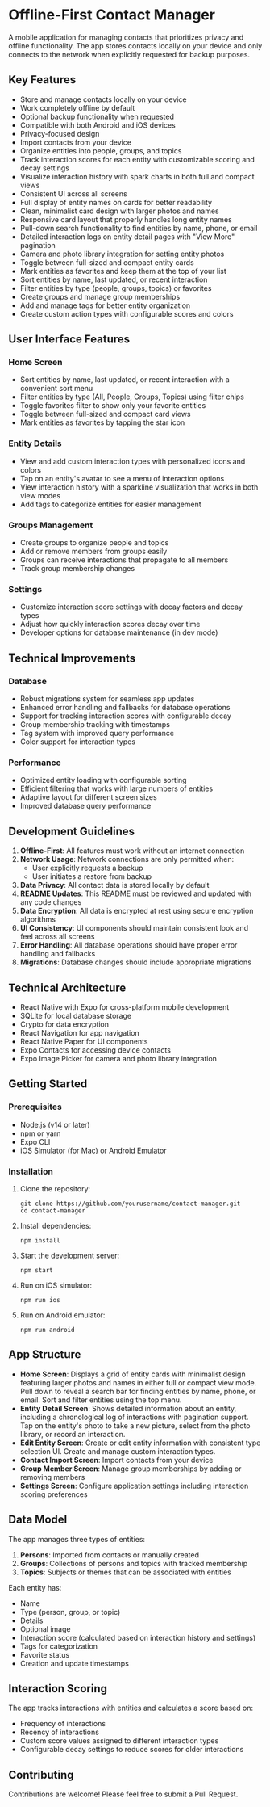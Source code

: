 # Offline-First Contact Manager

A mobile application for managing contacts that prioritizes privacy and offline functionality. The app stores contacts locally on your device and only connects to the network when explicitly requested for backup purposes.

## Key Features

- Store and manage contacts locally on your device
- Work completely offline by default
- Optional backup functionality when requested
- Compatible with both Android and iOS devices
- Privacy-focused design
- Import contacts from your device
- Organize entities into people, groups, and topics
- Track interaction scores for each entity with customizable scoring and decay settings
- Visualize interaction history with spark charts in both full and compact views
- Consistent UI across all screens
- Full display of entity names on cards for better readability
- Clean, minimalist card design with larger photos and names
- Responsive card layout that properly handles long entity names
- Pull-down search functionality to find entities by name, phone, or email
- Detailed interaction logs on entity detail pages with "View More" pagination
- Camera and photo library integration for setting entity photos
- Toggle between full-sized and compact entity cards
- Mark entities as favorites and keep them at the top of your list
- Sort entities by name, last updated, or recent interaction
- Filter entities by type (people, groups, topics) or favorites
- Create groups and manage group memberships
- Add and manage tags for better entity organization
- Create custom action types with configurable scores and colors

## User Interface Features

### Home Screen
- Sort entities by name, last updated, or recent interaction with a convenient sort menu
- Filter entities by type (All, People, Groups, Topics) using filter chips
- Toggle favorites filter to show only your favorite entities
- Toggle between full-sized and compact card views
- Mark entities as favorites by tapping the star icon

### Entity Details
- View and add custom interaction types with personalized icons and colors
- Tap on an entity's avatar to see a menu of interaction options
- View interaction history with a sparkline visualization that works in both view modes
- Add tags to categorize entities for easier management

### Groups Management
- Create groups to organize people and topics
- Add or remove members from groups easily
- Groups can receive interactions that propagate to all members
- Track group membership changes

### Settings
- Customize interaction score settings with decay factors and decay types
- Adjust how quickly interaction scores decay over time
- Developer options for database maintenance (in dev mode)

## Technical Improvements

### Database
- Robust migrations system for seamless app updates
- Enhanced error handling and fallbacks for database operations
- Support for tracking interaction scores with configurable decay
- Group membership tracking with timestamps
- Tag system with improved query performance
- Color support for interaction types

### Performance
- Optimized entity loading with configurable sorting
- Efficient filtering that works with large numbers of entities
- Adaptive layout for different screen sizes
- Improved database query performance

## Development Guidelines

1. **Offline-First**: All features must work without an internet connection
2. **Network Usage**: Network connections are only permitted when:
   - User explicitly requests a backup
   - User initiates a restore from backup
3. **Data Privacy**: All contact data is stored locally by default
4. **README Updates**: This README must be reviewed and updated with any code changes
5. **Data Encryption**: All data is encrypted at rest using secure encryption algorithms
6. **UI Consistency**: UI components should maintain consistent look and feel across all screens
7. **Error Handling**: All database operations should have proper error handling and fallbacks
8. **Migrations**: Database changes should include appropriate migrations

## Technical Architecture

- React Native with Expo for cross-platform mobile development
- SQLite for local database storage
- Crypto for data encryption
- React Navigation for app navigation
- React Native Paper for UI components
- Expo Contacts for accessing device contacts
- Expo Image Picker for camera and photo library integration

## Getting Started

### Prerequisites

- Node.js (v14 or later)
- npm or yarn
- Expo CLI
- iOS Simulator (for Mac) or Android Emulator

### Installation

1. Clone the repository:
   ```
   git clone https://github.com/yourusername/contact-manager.git
   cd contact-manager
   ```

2. Install dependencies:
   ```
   npm install
   ```

3. Start the development server:
   ```
   npm start
   ```

4. Run on iOS simulator:
   ```
   npm run ios
   ```

5. Run on Android emulator:
   ```
   npm run android
   ```

## App Structure

- **Home Screen**: Displays a grid of entity cards with minimalist design featuring larger photos and names in either full or compact view mode. Pull down to reveal a search bar for finding entities by name, phone, or email. Sort and filter entities using the top menu.
- **Entity Detail Screen**: Shows detailed information about an entity, including a chronological log of interactions with pagination support. Tap on the entity's photo to take a new picture, select from the photo library, or record an interaction.
- **Edit Entity Screen**: Create or edit entity information with consistent type selection UI. Create and manage custom interaction types.
- **Contact Import Screen**: Import contacts from your device
- **Group Member Screen**: Manage group memberships by adding or removing members
- **Settings Screen**: Configure application settings including interaction scoring preferences

## Data Model

The app manages three types of entities:

1. **Persons**: Imported from contacts or manually created
2. **Groups**: Collections of persons and topics with tracked membership
3. **Topics**: Subjects or themes that can be associated with entities

Each entity has:
- Name
- Type (person, group, or topic)
- Details
- Optional image
- Interaction score (calculated based on interaction history and settings)
- Tags for categorization
- Favorite status
- Creation and update timestamps

## Interaction Scoring

The app tracks interactions with entities and calculates a score based on:
- Frequency of interactions
- Recency of interactions
- Custom score values assigned to different interaction types
- Configurable decay settings to reduce scores for older interactions

## Contributing

Contributions are welcome! Please feel free to submit a Pull Request. 